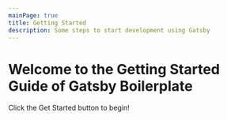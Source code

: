 ```yaml
---
mainPage: true
title: Getting Started
description: Some steps to start development using Gatsby
---
```


# Welcome to the Getting Started Guide of Gatsby Boilerplate

Click the Get Started button to begin!
